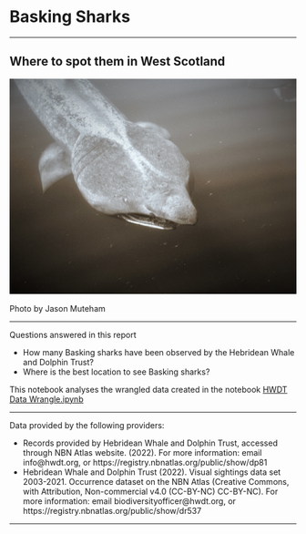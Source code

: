 # Basking Sharks #
---
## Where to spot them in West Scotland ##

![Basking Shark](images/basking_shark.jpg)

Photo by Jason Muteham
 
---

Questions answered in this report 

- How many Basking sharks have been observed by the Hebridean Whale and Dolphin Trust?
- Where is the best location to see Basking sharks?


This notebook analyses the wrangled data created in the notebook [HWDT Data Wrangle.ipynb](/HWDT%20Data%20Wrangle.ipynb)

--- 

Data provided by the following providers:<br>

<ul><li>Records provided by Hebridean Whale and Dolphin Trust, accessed through NBN Atlas website. (2022). For more information: email info@hwdt.org, or https://registry.nbnatlas.org/public/show/dp81</li><li>Hebridean Whale and Dolphin Trust (2022). Visual sightings data set 2003-2021. Occurrence dataset on the NBN Atlas (Creative Commons, with Attribution, Non-commercial v4.0 (CC-BY-NC) CC-BY-NC). For more information: email biodiversityofficer@hwdt.org, or https://registry.nbnatlas.org/public/show/dr537</li></ul>

---